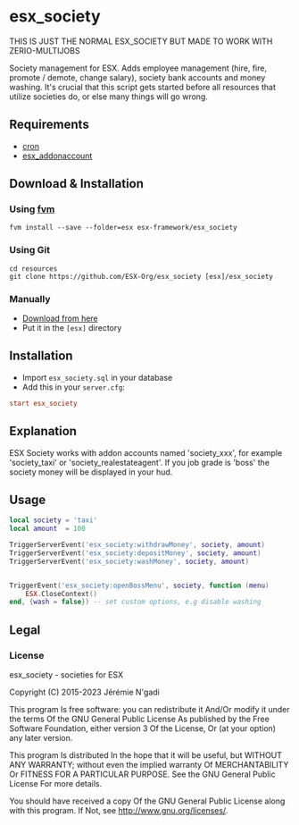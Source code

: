 # esx_society

THIS IS JUST THE NORMAL ESX_SOCIETY BUT MADE TO WORK WITH ZERIO-MULTIJOBS

Society management for ESX. Adds employee management (hire, fire, promote / demote, change salary), society bank accounts and money washing. It's crucial that this script gets started before all resources that utilize societies do, or else many things will go wrong.

## Requirements

- [cron](https://github.com/esx-framework/esx-legacy/tree/main/%5Besx%5D/cron)
- [esx_addonaccount](https://github.com/esx-framework/esx-legacy/tree/main/%5Besx_addons%5D/esx_addonaccount)

## Download & Installation

### Using [fvm](https://github.com/qlaffont/fvm-installer)

```
fvm install --save --folder=esx esx-framework/esx_society
```

### Using Git

```
cd resources
git clone https://github.com/ESX-Org/esx_society [esx]/esx_society
```

### Manually

- [Download from here](https://github.com/esx-framework/esx_society/archive/master.zip)
- Put it in the `[esx]` directory

## Installation

- Import `esx_society.sql` in your database
- Add this in your `server.cfg`:

```cfg
start esx_society
```

## Explanation

ESX Society works with addon accounts named 'society_xxx', for example 'society_taxi' or 'society_realestateagent'. If you job grade is 'boss' the society money will be displayed in your hud.

## Usage

```lua
local society = 'taxi'
local amount  = 100

TriggerServerEvent('esx_society:withdrawMoney', society, amount)
TriggerServerEvent('esx_society:depositMoney', society, amount)
TriggerServerEvent('esx_society:washMoney', society, amount)


TriggerEvent('esx_society:openBossMenu', society, function (menu)
    ESX.CloseContext() 
end, {wash = false}) -- set custom options, e.g disable washing
```

## Legal

### License

esx_society - societies for ESX

Copyright (C) 2015-2023 Jérémie N'gadi

This program Is free software: you can redistribute it And/Or modify it under the terms Of the GNU General Public License As published by the Free Software Foundation, either version 3 Of the License, Or (at your option) any later version.

This program Is distributed In the hope that it will be useful, but WITHOUT ANY WARRANTY; without even the implied warranty Of MERCHANTABILITY Or FITNESS FOR A PARTICULAR PURPOSE. See the GNU General Public License For more details.

You should have received a copy Of the GNU General Public License along with this program. If Not, see http://www.gnu.org/licenses/.
